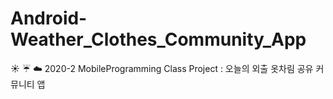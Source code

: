 # Android-Weather_Clothes_Community_App
:sunny: :umbrella: :cloud: 2020-2 MobileProgramming Class Project : 오늘의 외출 옷차림 공유 커뮤니티 앱
